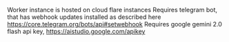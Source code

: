 Worker instance is hosted on cloud flare instances
Requires telegram bot, that has webhook updates installed as described here https://core.telegram.org/bots/api#setwebhook
Requires google gemini 2.0 flash api key, https://aistudio.google.com/apikey
